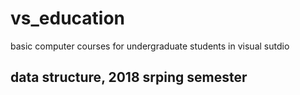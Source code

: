 # vs_education

basic computer courses for undergraduate students in visual sutdio

## data structure, 2018 srping semester
